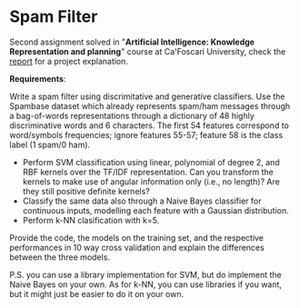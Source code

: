 # Spam Filter

Second assignment solved in "**Artificial Intelligence: Knowledge Representation and planning**" course at Ca'Foscari University, check the <a href="https://github.com/BrunoFrancesco97/SpamFilter/blob/master/DOCUMENTATION/REPORT.pdf">report<a></ins> for a project explanation. 

**Requirements**:

Write a spam filter using discrimitative and generative classifiers. Use the Spambase dataset which already represents spam/ham messages through a bag-of-words representations through a dictionary of 48 highly discriminative words and 6 characters. The first 54 features correspond to word/symbols frequencies; ignore features 55-57; feature 58 is the class label (1 spam/0 ham).
- Perform SVM classification using linear, polynomial of degree 2, and RBF kernels over the TF/IDF representation.
Can you transform the kernels to make use of angular information only (i.e., no length)? Are they still positive definite kernels?
- Classify the same data also through a Naive Bayes classifier for continuous inputs, modelling each feature with a Gaussian distribution.
- Perform k-NN clasification with k=5.

Provide the code, the models on the training set, and the respective performances in 10 way cross validation and  explain the differences between the three models.

P.S. you can use a library implementation for SVM, but do implement the Naive Bayes on your own. As for k-NN, you can use libraries if you want, but it might just be easier to do it on your own.
